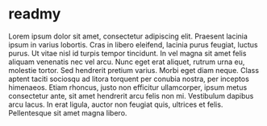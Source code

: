 # readmy

Lorem ipsum dolor sit amet, consectetur adipiscing elit. Praesent lacinia ipsum in varius lobortis. Cras in libero eleifend, lacinia purus feugiat, luctus purus. Ut vitae nisl id turpis tempor tincidunt. In vel magna sit amet felis aliquam venenatis nec vel arcu. Nunc eget erat aliquet, rutrum urna eu, molestie tortor. Sed hendrerit pretium varius. Morbi eget diam neque. Class aptent taciti sociosqu ad litora torquent per conubia nostra, per inceptos himenaeos. Etiam rhoncus, justo non efficitur ullamcorper, ipsum metus consectetur ante, sit amet hendrerit arcu felis non mi. Vestibulum dapibus arcu lacus. In erat ligula, auctor non feugiat quis, ultrices et felis. Pellentesque sit amet magna libero.
